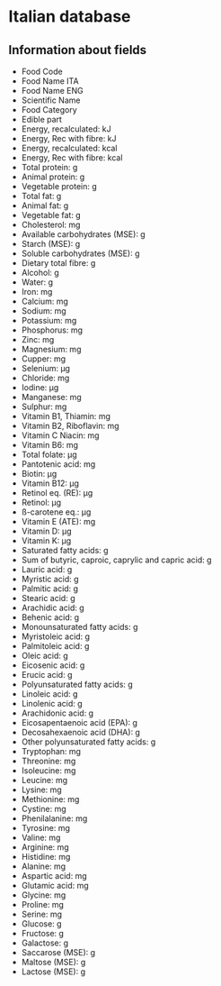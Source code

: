 # Italian database

## Information about fields

- Food Code
- Food Name ITA
- Food Name ENG
- Scientific Name
- Food Category
- Edible part
- Energy, recalculated: kJ
- Energy, Rec with fibre: kJ
- Energy, recalculated: kcal
- Energy, Rec with fibre: kcal
- Total protein: g
- Animal protein: g
- Vegetable protein: g
- Total fat: g
- Animal fat: g
- Vegetable fat: g
- Cholesterol: mg
- Available carbohydrates (MSE): g
- Starch (MSE): g
- Soluble carbohydrates (MSE): g
- Dietary total fibre: g
- Alcohol: g
- Water: g
- Iron: mg
- Calcium: mg
- Sodium: mg
- Potassium: mg
- Phosphorus: mg
- Zinc: mg
- Magnesium: mg
- Cupper: mg
- Selenium: µg
- Chloride: mg
- Iodine: µg
- Manganese: mg
- Sulphur: mg
- Vitamin B1, Thiamin: mg
- Vitamin B2, Riboflavin: mg
- Vitamin C	Niacin: mg
- Vitamin B6: mg
- Total folate: µg
- Pantotenic acid: mg
- Biotin: µg
- Vitamin B12: µg
- Retinol eq. (RE): µg
- Retinol: µg
- ß-carotene eq.: µg
- Vitamin E (ATE): mg
- Vitamin D: µg
- Vitamin K: µg
- Saturated fatty acids: g
- Sum of butyric, caproic, caprylic and capric acid: g
- Lauric acid: g
- Myristic acid: g
- Palmitic acid: g
- Stearic acid: g
- Arachidic acid: g
- Behenic acid: g
- Monounsaturated fatty acids: g
- Myristoleic acid: g
- Palmitoleic acid: g
- Oleic acid: g
- Eicosenic acid: g
- Erucic acid: g
- Polyunsaturated fatty acids: g
- Linoleic acid: g
- Linolenic acid: g
- Arachidonic acid: g
- Eicosapentaenoic acid (EPA): g
- Decosahexaenoic acid (DHA): g
- Other polyunsaturated fatty acids: g
- Tryptophan: mg
- Threonine: mg
- Isoleucine: mg
- Leucine: mg
- Lysine: mg
- Methionine: mg
- Cystine: mg
- Phenilalanine: mg
- Tyrosine: mg
- Valine: mg
- Arginine: mg
- Histidine: mg
- Alanine: mg
- Aspartic acid: mg
- Glutamic acid: mg
- Glycine: mg
- Proline: mg
- Serine: mg
- Glucose: g
- Fructose: g
- Galactose: g
- Saccarose (MSE): g
- Maltose (MSE): g
- Lactose (MSE): g
